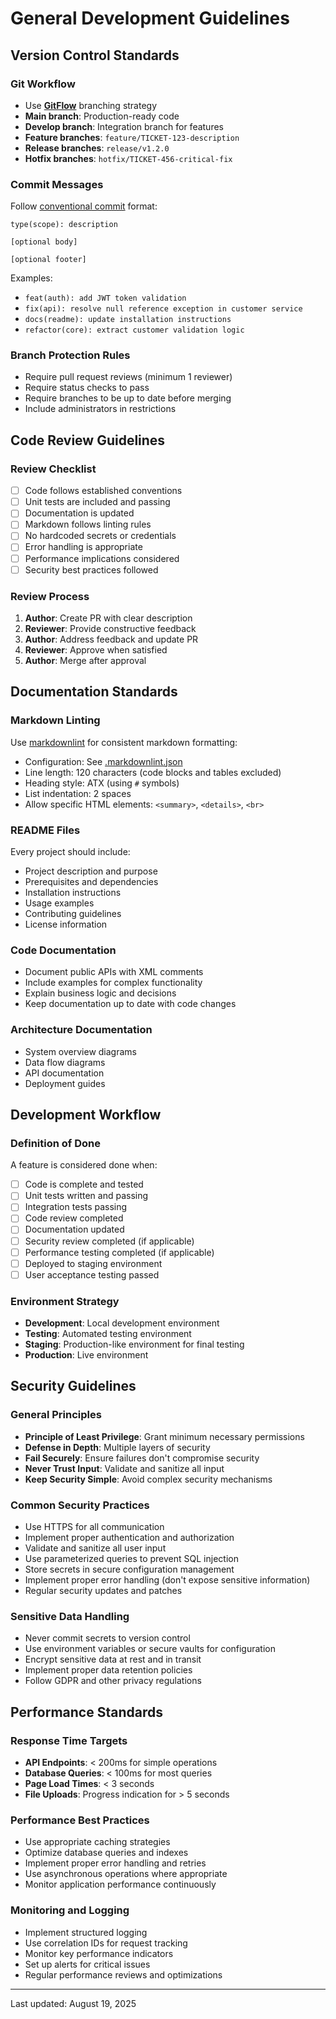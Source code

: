 # General Development Guidelines

## Version Control Standards

### Git Workflow

- Use **[GitFlow](https://www.atlassian.com/git/tutorials/comparing-workflows/gitflow-workflow)** branching strategy
- **Main branch**: Production-ready code
- **Develop branch**: Integration branch for features
- **Feature branches**: `feature/TICKET-123-description`
- **Release branches**: `release/v1.2.0`
- **Hotfix branches**: `hotfix/TICKET-456-critical-fix`

### Commit Messages

Follow [conventional commit](https://www.conventionalcommits.org/) format:

```text
type(scope): description

[optional body]

[optional footer]
```

Examples:

- `feat(auth): add JWT token validation`
- `fix(api): resolve null reference exception in customer service`
- `docs(readme): update installation instructions`
- `refactor(core): extract customer validation logic`

### Branch Protection Rules

- Require pull request reviews (minimum 1 reviewer)
- Require status checks to pass
- Require branches to be up to date before merging
- Include administrators in restrictions

## Code Review Guidelines

### Review Checklist

- [ ] Code follows established conventions
- [ ] Unit tests are included and passing
- [ ] Documentation is updated
- [ ] Markdown follows linting rules
- [ ] No hardcoded secrets or credentials
- [ ] Error handling is appropriate
- [ ] Performance implications considered
- [ ] Security best practices followed

### Review Process

1. **Author**: Create PR with clear description
2. **Reviewer**: Provide constructive feedback
3. **Author**: Address feedback and update PR
4. **Reviewer**: Approve when satisfied
5. **Author**: Merge after approval

## Documentation Standards

### Markdown Linting

Use [markdownlint](https://github.com/DavidAnson/markdownlint) for consistent markdown formatting:

- Configuration: See [.markdownlint.json](../.markdownlint.json)
- Line length: 120 characters (code blocks and tables excluded)
- Heading style: ATX (using `#` symbols)
- List indentation: 2 spaces
- Allow specific HTML elements: `<summary>`, `<details>`, `<br>`

### README Files

Every project should include:

- Project description and purpose
- Prerequisites and dependencies
- Installation instructions
- Usage examples
- Contributing guidelines
- License information

### Code Documentation

- Document public APIs with XML comments
- Include examples for complex functionality
- Explain business logic and decisions
- Keep documentation up to date with code changes

### Architecture Documentation

- System overview diagrams
- Data flow diagrams
- API documentation
- Deployment guides

## Development Workflow

### Definition of Done

A feature is considered done when:

- [ ] Code is complete and tested
- [ ] Unit tests written and passing
- [ ] Integration tests passing
- [ ] Code review completed
- [ ] Documentation updated
- [ ] Security review completed (if applicable)
- [ ] Performance testing completed (if applicable)
- [ ] Deployed to staging environment
- [ ] User acceptance testing passed

### Environment Strategy

- **Development**: Local development environment
- **Testing**: Automated testing environment
- **Staging**: Production-like environment for final testing
- **Production**: Live environment

## Security Guidelines

### General Principles

- **Principle of Least Privilege**: Grant minimum necessary permissions
- **Defense in Depth**: Multiple layers of security
- **Fail Securely**: Ensure failures don't compromise security
- **Never Trust Input**: Validate and sanitize all input
- **Keep Security Simple**: Avoid complex security mechanisms

### Common Security Practices

- Use HTTPS for all communication
- Implement proper authentication and authorization
- Validate and sanitize all user input
- Use parameterized queries to prevent SQL injection
- Store secrets in secure configuration management
- Implement proper error handling (don't expose sensitive information)
- Regular security updates and patches

### Sensitive Data Handling

- Never commit secrets to version control
- Use environment variables or secure vaults for configuration
- Encrypt sensitive data at rest and in transit
- Implement proper data retention policies
- Follow GDPR and other privacy regulations

## Performance Standards

### Response Time Targets

- **API Endpoints**: < 200ms for simple operations
- **Database Queries**: < 100ms for most queries
- **Page Load Times**: < 3 seconds
- **File Uploads**: Progress indication for > 5 seconds

### Performance Best Practices

- Use appropriate caching strategies
- Optimize database queries and indexes
- Implement proper error handling and retries
- Use asynchronous operations where appropriate
- Monitor application performance continuously

### Monitoring and Logging

- Implement structured logging
- Use correlation IDs for request tracking
- Monitor key performance indicators
- Set up alerts for critical issues
- Regular performance reviews and optimizations

---

Last updated: August 19, 2025
